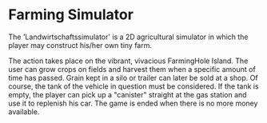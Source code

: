 # Farming Simulator

The 'Landwirtschaftssimulator' is a 2D agricultural simulator in which the player may construct his/her own tiny farm.

The action takes place on the vibrant, vivacious FarmingHole Island. The user can grow crops on fields and harvest them when a specific amount of time has passed. Grain kept in a silo or trailer can later be sold at a shop. Of course, the tank of the vehicle in question must be considered. If the tank is empty, the player can pick up a "canister" straight at the gas station and use it to replenish his car. The game is ended when there is no more money available.
